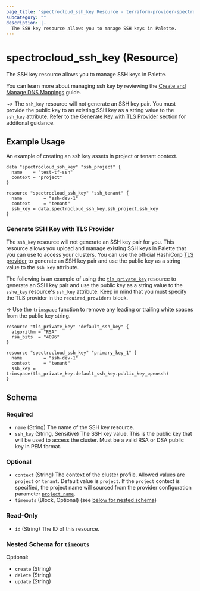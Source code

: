```yaml
---
page_title: "spectrocloud_ssh_key Resource - terraform-provider-spectrocloud"
subcategory: ""
description: |-
  The SSH key resource allows you to manage SSH keys in Palette.
---
```


# spectrocloud_ssh_key (Resource)

  The SSH key resource allows you to manage SSH keys in Palette.

You can learn more about managing ssh key by reviewing the [Create and Manage DNS Mappings](https://docs.spectrocloud.com/clusters/cluster-management/ssh-keys/) guide.

~> The `ssh_key` resource will not generate an SSH key pair. You must provide the public key to an existing SSH key as a string value to the `ssh_key` attribute. Refer to the [Generate Key with TLS Provider](#generate-ssh-key-with-tls-provider) section for additonal guidance.

## Example Usage

An example of creating an ssh key assets in project or tenant context.

```hcl
data "spectrocloud_ssh_key" "ssh_project" {
  name    = "test-tf-ssh"
  context = "project"
}

resource "spectrocloud_ssh_key" "ssh_tenant" {
  name        = "ssh-dev-1"
  context     = "tenant"
  ssh_key = data.spectrocloud_ssh_key.ssh_project.ssh_key
}
```

### Generate SSH Key with TLS Provider

The `ssh_key` resource will not generate an SSH key pair for you. This resource allows you upload and manage existing SSH keys in Palette that you can use to access your clusters. You can use the official HashiCorp [TLS provider](https://registry.terraform.io/providers/hashicorp/tls/latest/docs) to generate an SSH key pair and use the public key as a string value to the `ssh_key` attribute.


The following is an example of using the [`tls_private_key`](https://registry.terraform.io/providers/hashicorp/tls/latest/docs/resources/private_key) resource to generate an SSH key pair and use the public key as a string value to the `sshe_key` resource's `ssh_key` attribute. Keep in mind that you must specify the TLS provider  in the `required_providers` block.


-> Use the `trimspace` function to remove any leading or trailing white spaces from the public key string.

```hcl
resource "tls_private_key" "default_ssh_key" {
  algorithm = "RSA"
  rsa_bits  = "4096"
}

resource "spectrocloud_ssh_key" "primary_key_1" {
  name        = "ssh-dev-1"
  context     = "tenant"
  ssh_key = trimspace(tls_private_key.default_ssh_key.public_key_openssh)
}
```


<!-- schema generated by tfplugindocs -->
## Schema

### Required

- `name` (String) The name of the SSH key resource.
- `ssh_key` (String, Sensitive) The SSH key value. This is the public key that will be used to access the cluster. Must be a valid RSA or DSA public key in PEM format.

### Optional

- `context` (String) The context of the cluster profile. Allowed values are `project` or `tenant`. Default value is `project`. If  the `project` context is specified, the project name will sourced from the provider configuration parameter [`project_name`](https://registry.terraform.io/providers/spectrocloud/spectrocloud/latest/docs#schema).
- `timeouts` (Block, Optional) (see [below for nested schema](#nestedblock--timeouts))

### Read-Only

- `id` (String) The ID of this resource.

<a id="nestedblock--timeouts"></a>
### Nested Schema for `timeouts`

Optional:

- `create` (String)
- `delete` (String)
- `update` (String)